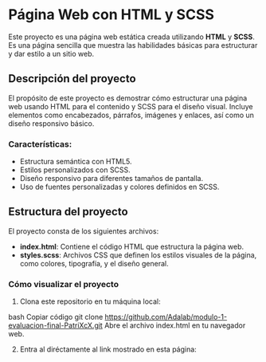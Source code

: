 # Página Web con HTML y SCSS

Este proyecto es una página web estática creada utilizando **HTML** y **SCSS**. Es una página sencilla que muestra las habilidades básicas para estructurar y dar estilo a un sitio web.

## Descripción del proyecto

El propósito de este proyecto es demostrar cómo estructurar una página web usando HTML para el contenido y SCSS para el diseño visual. Incluye elementos como encabezados, párrafos, imágenes y enlaces, así como un diseño responsivo básico.

### Características:

- Estructura semántica con HTML5.
- Estilos personalizados con SCSS.
- Diseño responsivo para diferentes tamaños de pantalla.
- Uso de fuentes personalizadas y colores definidos en SCSS.

## Estructura del proyecto

El proyecto consta de los siguientes archivos:

- **index.html**: Contiene el código HTML que estructura la página web.
- **styles.scss**: Archivos CSS que definen los estilos visuales de la página, como colores, tipografía, y el diseño general.

### Cómo visualizar el proyecto

1. Clona este repositorio en tu máquina local:

bash
Copiar código
git clone https://github.com/Adalab/modulo-1-evaluacion-final-PatriXcX.git
Abre el archivo index.html en tu navegador web.

2. Entra al diréctamente al link mostrado en esta página:
